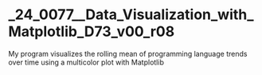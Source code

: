 # _24_0077__Data_Visualization_with_Matplotlib_D73_v00_r08
My program visualizes the rolling mean of programming language trends over time using a multicolor plot with Matplotlib
